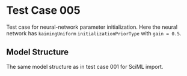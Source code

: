 # Test Case 005

Test case for neural-network parameter initialization. Here the neural network has `kaimingUniform` `initializationPriorType` with `gain = 0.5`.

## Model Structure

The same model structure as in test case 001 for SciML import.
